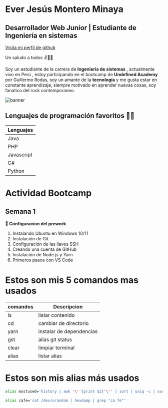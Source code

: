 # Ever Jesús Montero Minaya
## Desarrollador Web Junior | Estudiante de Ingeniería en sistemas

[Visita mi perfil de github](https://github.com/everjm0128)

Un saludo a todos ✌👨‍💻

Soy un estudiante de la carrera de **Ingenieria de sistemas** , actualmente vivo en Perú , estoy participando en el bootcamp de **Undefined Academy** por Guillermo Rodas, soy un amante de la **tecnología** y me gusta estar en constante aprendizaje, siempre motivado en aprender nuevas cosas, soy fanatico del rock contemporaneo.

![banner](https://img.freepik.com/free-photo/turned-gray-laptop-computer_400718-47.jpg?w=740&t=st=1678398678~exp=1678399278~hmac=efa4fc9ff37199f1eec6dd9a4fdd10f40072a13ea8f970d3e00f5e18171b17f1)

## Lenguajes de programación favoritos 👨‍🎓

| Lenguajes | 
| --- | 
|Java | 
| PHP | 
| Javascript | 
| C# | 
| Python | 


# Actividad Bootcamp 

## Semana 1
**👀 Configuracion del prework**
1. Instalando Ubuntu en Windows 10/11
1. Instalación de Git
1. Configuración de las llaves SSH
1. Creando una cuenta de GitHub
1. Instalación de Node.js y Yarn
1. Primeros pasos con VS Code

# Estos son mis 5 comandos mas usados
| comandos | Descripcion |
| -- | -- |
| ls | listar contenido |
| cd | cambiar de directorio |
| yarn | instalar de dependencias |
| gst | alias git status |
| clear | limpiar terminal |
| alias | listar alias |

# Estos son mis alias más usados

 ```bash
alias mostused='history | awk '\''{print $2}'\'' | sort | uniq -c | sort -nr | head -n 10'
``` 

```bash
alias cafe='cat /dev/urandom | hexdump | grep "ca fe"'
```

